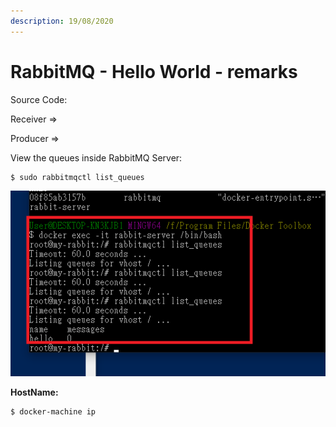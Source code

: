 ```yaml
---
description: 19/08/2020
---
```


# RabbitMQ - Hello World - remarks

Source Code: 

Receiver =&gt;

Producer =&gt; 

View the queues inside RabbitMQ Server:

```
$ sudo rabbitmqctl list_queues
```

![](../.gitbook/assets/remark1.png)

**HostName:** 

```text
$ docker-machine ip
```

